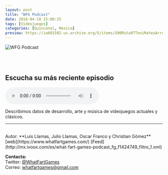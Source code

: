 ```yaml
---
layout: post
title: "WFG Podcast"
date: 2018-04-10 15:00:25
tags: [Videojuegos]
categories: [Quincenal, Mexico]
preview: https://ia601502.us.archive.org/5/items/500Ruta97ToniMateuArrom/300wfgpodcast-WhatFartGames.png
---
```


![WFG Podcast](https://ia601502.us.archive.org/5/items/500Ruta97ToniMateuArrom/500wfgpodcast-WhatFartGames.png)

<br/>
<br/>

## Escucha su más reciente episodio

<!--reproductor-feed=http://mx.ivoox.com/es/what-fart-games-podcast_fg_f1424749_filtro_1.xml-->
<!--reproductor-start-->
<audio id="audio" preload="auto" controls="" src="http://www.ivoox.com/wfg-podcast-024-blood-riders-of-the-solid_mf_26265819_feed_1.mp3"></audio>
<!--reproductor-end-->

Describimos datos de desarrollo, arte y música de videojuegos actuales y clásicos.  

_ _ _
<br>
Autor: **Luis Llamas, Julio Llamas, Oscar Franco y Christian Gómez**  
[web](https://www.whatfartgames.com/)  
[Feed](http://mx.ivoox.com/es/what-fart-games-podcast_fg_f1424749_filtro_1.xml)  



**Contacta:**  
Twitter: [@WhatFartGames](https://twitter.com/WhatFartGames)  
Correo: [whatfartgames@gmail.com](mailto:whatfartgames@gmail.com)  
